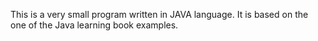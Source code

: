 This is a very small program written in JAVA language. It is based on the one of the Java learning book examples.
